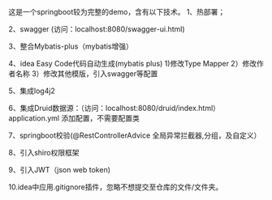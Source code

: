 这是一个springboot较为完整的demo，含有以下技术。
1、热部署；

2、swagger (访问：localhost:8080/swagger-ui.html)

3、整合Mybatis-plus（mybatis增强）
  
4、idea Easy Code代码自动生成(mybatis plus)
  1)修改Type Mapper
  2）修改作者名称
  3）修改其他模版，引入swagger等配置
    
5、集成log4j2

6、集成Druid数据源：（访问：localhost:8080/druid/index.html）
   application.yml 添加配置，不需要配置类
   
7、springboot校验(@RestControllerAdvice 全局异常拦截器,分组，及自定义）
   
8、引入shiro权限框架

9、引入JWT（json web token)

10.idea中应用.gitignore插件，忽略不想提交至仓库的文件/文件夹。

